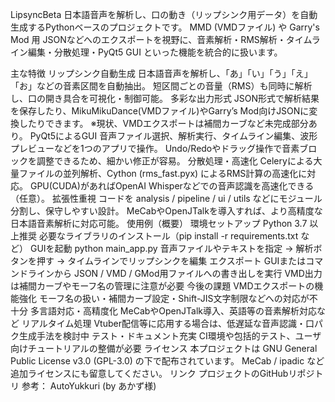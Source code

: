 LipsyncBeta
日本語音声を解析し、口の動き（リップシンク用データ）を自動生成するPythonベースのプロジェクトです。
MMD (VMDファイル) や Garry's Mod 用 JSONなどへのエクスポートを視野に、音素解析・RMS解析・タイムライン編集・分散処理・PyQt5 GUI といった機能を統合的に扱います。

主な特徴
リップシンク自動生成
日本語音声を解析し、「あ」「い」「う」「え」「お」などの音素区間を自動抽出。
短区間ごとの音量（RMS）も同時に解析し、口の開き具合を可視化・制御可能。
多彩な出力形式
JSON形式で解析結果を保存したり、MikuMikuDance(VMDファイル)やGarry’s Mod向けJSONに変換したりできます。
※現状、VMDエクスポートは補間カーブなど未完成部分あり。
PyQt5によるGUI
音声ファイル選択、解析実行、タイムライン編集、波形プレビューなどを1つのアプリで操作。
Undo/Redoやドラッグ操作で音素ブロックを調整できるため、細かい修正が容易。
分散処理・高速化
Celeryによる大量ファイルの並列解析、Cython (rms_fast.pyx) によるRMS計算の高速化に対応。
GPU(CUDA)があればOpenAI Whisperなどでの音声認識を高速化できる（任意）。
拡張性重視
コードを analysis / pipeline / ui / utils などにモジュール分割し、保守しやすい設計。
MeCabやOpenJTalkを導入すれば、より高精度な日本語音素解析に対応可能。
使用例（概要）
環境セットアップ
Python 3.7 以上推奨
必要なライブラリのインストール（pip install -r requirements.txt など）
GUIを起動
python main_app.py
音声ファイルやテキストを指定 → 解析ボタンを押す → タイムラインでリップシンクを編集
エクスポート
GUIまたはコマンドラインから JSON / VMD / GMod用ファイルへの書き出しを実行
VMD出力は補間カーブやモーフ名の管理に注意が必要
今後の課題
VMDエクスポートの機能強化
モーフ名の扱い・補間カーブ設定・Shift-JIS文字制限などへの対応が不十分
多言語対応・高精度化
MeCabやOpenJTalk導入、英語等の音素解析対応など
リアルタイム処理
Vtuber配信等に応用する場合は、低遅延な音声認識・口パク生成手法を検討中
テスト・ドキュメント充実
CI環境や包括的テスト、ユーザ向けチュートリアルの整備が必要
ライセンス
本プロジェクトは GNU General Public License v3.0 (GPL-3.0) の下で配布されています。
MeCab / ipadic など追加ライセンスにも留意してください。
リンク
プロジェクトのGitHubリポジトリ
参考： AutoYukkuri (by あかず様)
